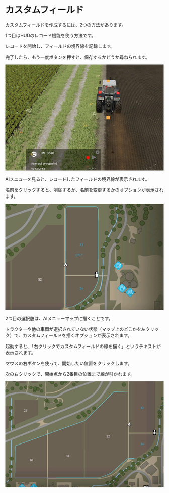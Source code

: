 # カスタムフィールド

  
  
カスタムフィールドを作成するには、2つの方法があります。  
  
1つ目はHUDのレコード機能を使う方法です。  
  
レコードを開始し、フィールドの境界線を記録します。  
  
完了したら、もう一度ボタンを押すと、保存するかどうか尋ねられます。  
  


![Image](../assets/images/recordcustomhelp_0_0_765_510.png)

  
  
AIメニューを見ると、レコードしたフィールドの境界線が表示されます。  
  
名前をクリックすると、削除するか、名前を変更するかのオプションが表示されます。  
  


![Image](../assets/images/donecustomhelp_0_0_765_510.png)

  
  
2つ目の選択肢は、AIメニューマップに描くことです。  
  
トラクターや他の車両が選択されていない状態（マップ上のどこかを左クリック）で、カスタムフィールドを描くオプションが表示されます。  
  
起動すると、「右クリックでカスタムフィールドの線を描く」というテキストが表示されます。  
  
マウスの右ボタンを使って、開始したい位置をクリックします。  
  
次の右クリックで、開始点から2番目の位置まで線が引かれます。  
  


![Image](../assets/images/drawcustomhelp_0_0_765_510.png)

